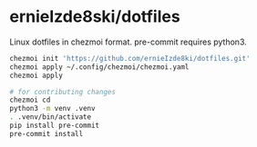 # ernieIzde8ski/dotfiles

Linux dotfiles in chezmoi format. pre-commit requires python3.

```sh
chezmoi init 'https://github.com/ernieIzde8ki/dotfiles.git'
chezmoi apply ~/.config/chezmoi/chezmoi.yaml
chezmoi apply

# for contributing changes
chezmoi cd
python3 -m venv .venv
. .venv/bin/activate
pip install pre-commit
pre-commit install
```

